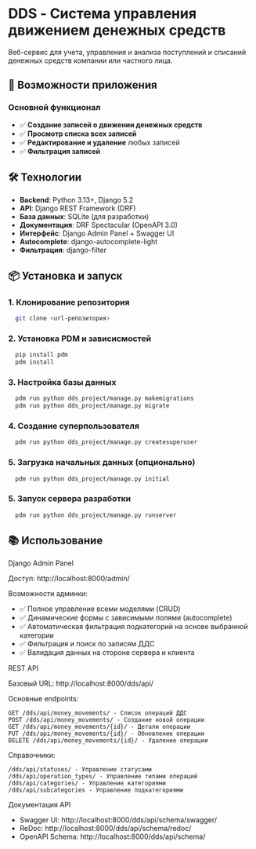 # DDS - Система управления движением денежных средств

Веб-сервис для учета, управления и анализа поступлений и списаний денежных средств компании или частного лица.

## 🚀 Возможности приложения

### Основной функционал
- ✅ **Создание записей о движении денежных средств**
- ✅ **Просмотр списка всех записей**
- ✅ **Редактирование и удаление** любых записей
- ✅ **Фильтрация записей**

## 🛠 Технологии

- **Backend**: Python 3.13+, Django 5.2
- **API**: Django REST Framework (DRF)
- **База данных**: SQLite (для разработки)
- **Документация**: DRF Spectacular (OpenAPI 3.0)
- **Интерфейс**: Django Admin Panel + Swagger UI
- **Autocomplete**: django-autocomplete-light
- **Фильтрация**: django-filter

## 📦 Установка и запуск

### 1. Клонирование репозитория
```bash
  git clone <url-репозитория>
```
### 2. Установка PDM и зависисмостей
```bash
  pip install pdm
  pdm install
```
### 3. Настройка базы данных
```bash
  pdm run python dds_project/manage.py makemigrations
  pdm run python dds_project/manage.py migrate
```
### 4. Создание суперпользователя
```bash
  pdm run python dds_project/manage.py createsuperuser
```
### 5.  Загрузка начальных данных (опционально)
```bash
  pdm run python dds_project/manage.py initial
```
### 5.  Запуск сервера разработки
```bash
  pdm run python dds_project/manage.py runserver
```

## 📚 Использование

Django Admin Panel

Доступ: http://localhost:8000/admin/

Возможности админки:

* ✅ Полное управление всеми моделями (CRUD)
* ✅ Динамические формы с зависимыми полями (autocomplete)
* ✅ Автоматическая фильтрация подкатегорий на основе выбранной категории 
* ✅ Фильтрация и поиск по записям ДДС 
* ✅ Валидация данных на стороне сервера и клиента

REST API

Базовый URL: http://localhost:8000/dds/api/

Основные endpoints:
```http
GET /dds/api/money_movements/ - Список операций ДДС
POST /dds/api/money_movements/ - Создание новой операции
GET /dds/api/money_movements/{id}/ - Детали операции
PUT /dds/api/money_movements/{id}/ - Обновление операции
DELETE /dds/api/money_movements/{id}/ - Удаление операции
```
Справочники:

```http
/dds/api/statuses/ - Управление статусами
/dds/api/operation_types/ - Управление типами операций
/dds/api/categories/ - Управление категориями
/dds/api/subcategories - Управление подкатегориями
```
Документация API

* Swagger UI: http://localhost:8000/dds/api/schema/swagger/
* ReDoc: http://localhost:8000/dds/api/schema/redoc/
* OpenAPI Schema: http://localhost:8000/dds/api/schema/